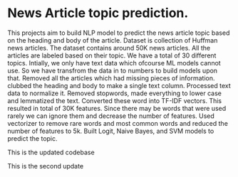 # News Article topic prediction.

This projects aim to build NLP model to predict the news article topic based on the heading and body of the article. 
Dataset is collection of Huffman news articles. The dataset contains around 50K news articles. All the articles are labeled based on their topic. 
We have a total of 30 different topics. 
Intially, we only have text data which ofcourse ML models cannot use. So we have transfrom the data in to numbers to build models upon that. 
Removed all the articles which had missing pieces of information. clubbed the heading and body to make a single text column. 
Processed text data to normalize it. Removed stopwords, made everything to lower case and lemmatized the text. 
Converted these word into TF-IDF vectors. This resulted in total of 30K features. Since there may be words that were used rarely we can ignore them and decrease the number of 
features. Used vectorizer to remove rare words and most common words and reduced the number of features to 5k. 
Built Logit, Naive Bayes, and SVM models to predict the topic. 

This is the updated codebase

This is the second update